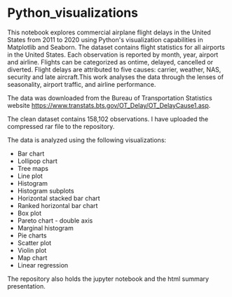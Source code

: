 # Python_visualizations

This notebook explores commercial airplane flight delays in the United States from 2011 to 2020 using Python's visualization capabilities in Matplotlib and Seaborn. The dataset contains flight statistics for all airports in the United States. Each observation is reported by month, year, airport and airline. Flights can be categorized as ontime, delayed, cancelled or diverted. Flight delays are attributed to five causes: carrier, weather, NAS, security and late aircraft.This work analyses the data through the lenses of seasonality, airport traffic, and airline performance.

The data was downloaded from the Bureau of Transportation Statistics website https://www.transtats.bts.gov/OT_Delay/OT_DelayCause1.asp. 

The clean dataset contains 158,102 observations. I have uploaded the compressed rar file to the repository. 

The data is analyzed using the following visualizations: 

- Bar chart
- Lollipop chart
- Tree maps 
- Line plot
- Histogram
- Histogram subplots
- Horizontal stacked bar chart
- Ranked horizontal bar chart
- Box plot
- Pareto chart - double axis
- Marginal histogram 
- Pie charts
- Scatter plot
- Violin plot
- Map chart
- Linear regression

The repository also holds the jupyter notebook and the html summary presentation. 

